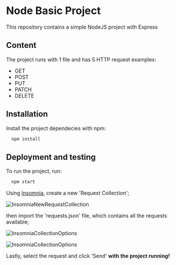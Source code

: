 # Node Basic Project

This repository contains a simple NodeJS project with Express

## Content

The project runs with 1 file and has 5 HTTP request examples: 
* GET
* POST
* PUT
* PATCH
* DELETE

## Installation

Install the project dependecies with npm:
```bash
  npm install
```
## Deployment and testing

To run the project, run: 
```bash
  npm start
```
Using [Insomnia](https://insomnia.rest/), create a new 'Request Collection'; 

![InsomniaNewRequestCollection](https://i.ibb.co/YpjKpr0/new-Request-Collection.png)

then import the 'requests.json' file, which contains all the requests available;

![InsomniaCollectionOptions](https://i.ibb.co/k1ShTKm/new-Collection-Import-Button.png)

![InsomniaCollectionOptions](https://i.ibb.co/4RRzmjG/new-Collection-Import-From-File.png)

Lastly, select the request and click 'Send' **with the project running!**